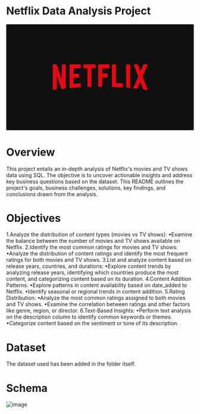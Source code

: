 # Netflix Data Analysis Project

![Netflix logo](https://github.com/vidita30/Netflix_SQL_Project/blob/main/n%20logo.jpg)

# Overview
This project entails an in-depth analysis of Netflix's movies and TV shows data using SQL. The objective is to uncover actionable insights and address key business questions based on the dataset. This README outlines the project's goals, business challenges, solutions, key findings, and conclusions drawn from the analysis.

# Objectives
1.Analyze the distribution of content types (movies vs TV shows):
  •Examine the balance between the number of movies and TV shows available on Netflix.
2.Identify the most common ratings for movies and TV shows:
  •Analyze the distribution of content ratings and identify the most frequent ratings for both movies and TV shows.
3.List and analyze content based on release years, countries, and durations:
  •Explore content trends by analyzing release years, identifying which countries produce the most content, and categorizing    content based on its duration.
4.Content Addition Patterns:
  •Explore patterns in content availability based on date_added to Netflix.
  •Identify seasonal or regional trends in content addition.
5.Rating Distribution:
  •Analyze the most common ratings assigned to both movies and TV shows.
  •Examine the correlation between ratings and other factors like genre, region, or director.
6.Text-Based Insights:
  •Perform text analysis on the description column to identify common keywords or themes.
  •Categorize content based on the sentiment or tone of its description.

# Dataset
The dataset used has been added in the folder itself.

# Schema
![image](https://github.com/user-attachments/assets/599ab87a-a5f0-4516-998b-f34f1fd92067)
